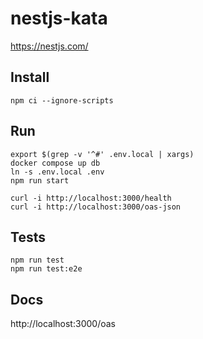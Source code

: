 # nestjs-kata

https://nestjs.com/

## Install

```console
npm ci --ignore-scripts
```


## Run

```console
export $(grep -v '^#' .env.local | xargs)
docker compose up db
ln -s .env.local .env
npm run start
```
```console
curl -i http://localhost:3000/health
curl -i http://localhost:3000/oas-json
```


## Tests
```
npm run test
npm run test:e2e
```


## Docs

http://localhost:3000/oas
